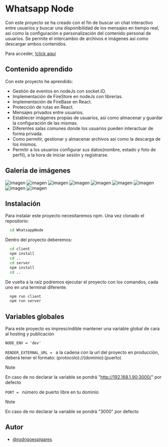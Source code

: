 
# Whatsapp Node

Con este proyecto se ha creado con el fin de buscar un chat interactivo entre usuarios y buscar una disponibilidad de los mensajes en tiempo real, así como la configuración e personalización del contenido personal de usuarios. Se permite el intercambio de archivos e imágenes así como descargar ambos contenidos.

Para acceder, [!click aquí](https://whatsappnoderodrigo.onrender.com/)


## Contenido aprendido

Con este proyecto he aprendido:

- Gestión de eventos en nodeJs con socket.IO.
- Implementación de FireStore en nodeJs con librerías.
- Implementación de FireBase en React.
- Protección de rutas en React.
- Mensajes privados entre usuarios.
- Establecer imágenes propias de usuarios, así como almacenar y guardar la configuración de las mismas.
- Diferentes salas comunes donde los usuarios pueden interactuar de forma privada.
- Como permitir, gestionar y almacenar archivos así como la descarga de los mismos.
- Permitir a los usuarios configurar sus datos(nombre, estado y foto de perfil), a la hora de iniciar sesión y registrarse.

## Galería de imágenes
![imagen](https://github.com/rodrigoespigares/WhatsappNode/assets/94736646/39772738-5b29-42c1-b4ff-ad08452e672b)
![imagen](https://github.com/rodrigoespigares/WhatsappNode/assets/94736646/42074bd2-fadd-4471-adb0-4cbf0a6ebd93)
![imagen](https://github.com/rodrigoespigares/WhatsappNode/assets/94736646/c9e11757-aefa-4c6a-98ad-3ad46c62def3)
![imagen](https://github.com/rodrigoespigares/WhatsappNode/assets/94736646/6f69c056-7d51-4be4-861d-344de817e240)
![imagen](https://github.com/rodrigoespigares/WhatsappNode/assets/94736646/eca9dc67-b935-4a8e-a14d-fc3336e9fa9b)
![imagen](https://github.com/rodrigoespigares/WhatsappNode/assets/94736646/339457cf-2e27-4d75-98f4-803338c8a743)
![imagen](https://github.com/rodrigoespigares/WhatsappNode/assets/94736646/414ed0d4-cfe5-46da-9ee1-e876eeee8b04)
![imagen](https://github.com/rodrigoespigares/WhatsappNode/assets/94736646/c4d2edcf-f4d6-4ca7-afda-66e914ceec6b)
![imagen](https://github.com/rodrigoespigares/WhatsappNode/assets/94736646/e7c33c17-ae50-4360-96ed-4149d9152172)


## Instalación

Para instalar este proyecto necesitaremos npm. Una vez clonado el repositorio:

```bash
  cd WhatsappNode
```

Dentro del proyecto deberemos:

```bash
  cd client
  npm install
  cd ..
  cd server
  npm install
  cd ..
```

De vuelta a la raíz podremos ejecutar el proyecto con los comandos, cada uno en una terminal diferente.

```bash
  npm run client
  npm run server
```


## Variables globales

Para este proyecto es imprescindible mantener una variable global de cara al hosting y publicación

`NODE_ENV = 'dev'`

`RENDER_EXTERNAL_URL = `  a la cadena con la url del proyecto en producción, deberá tener el formato: (protocolo)://(dominio):(puerto) 

>[!NOTE]
>En caso de no declarar la variable se pondrá "http://192.168.1.90:3000/" por defecto

`PORT = ` número de puerto libre en tu dominio

>[!NOTE]
>En caso de no declarar la variable se pondrá "3000" por defecto


## Autor

- [@rodrigoespigares](https://www.github.com/rodrigoespigares)

